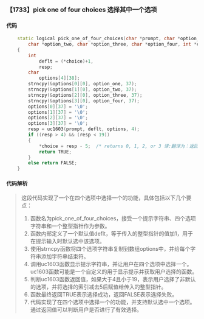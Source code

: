 ### 【1733】pick one of four choices 选择其中一个选项

#### 代码

```cpp
    static logical pick_one_of_four_choices(char *prompt, char *option_one,  
        char *option_two, char *option_three, char *option_four, int *choice)  
    {  
        int  
            deflt = (*choice)+1,  
            resp;  
        char  
            options[4][38];  
        strncpy(&options[0][0], option_one, 37);  
        strncpy(&options[1][0], option_two, 37);  
        strncpy(&options[2][0], option_three, 37);  
        strncpy(&options[3][0], option_four, 37);  
        options[0][37] = '\0';  
        options[1][37] = '\0';  
        options[2][37] = '\0';  
        options[3][37] = '\0';  
        resp = uc1603(prompt, deflt, options, 4);  
        if ((resp > 4) && (resp < 19))  
        {  
            *choice = resp - 5;  /* returns 0, 1, 2, or 3 译:翻译为：返回0、1、2或3。 */  
            return TRUE;  
        }  
        else return FALSE;  
    }

```

#### 代码解析

> 这段代码实现了一个在四个选项中选择一个的功能，具体包括以下几个要点：
>
> 1. 函数名为pick_one_of_four_choices，接受一个提示字符串、四个选项字符串和一个整型指针作为参数。
> 2. 函数内部定义了一个默认值deflt，等于传入的整型指针的值加1，用于在提示输入时默认选中该选项。
> 3. 使用strncpy函数将四个选项字符串复制到数组options中，并给每个字符串添加字符串结束符。
> 4. 调用uc1603函数显示提示字符串，并让用户在四个选项中选择一个。uc1603函数可能是一个自定义的用于显示提示并获取用户选择的函数。
> 5. 判断uc1603函数返回值，如果大于4且小于19，表示用户选择了非默认的选项，并将选择的索引减去5后赋值给传入的整型指针。
> 6. 函数最终返回TRUE表示选择成功，返回FALSE表示选择失败。
> 7. 代码实现了在四个选项中选择一个的功能，并支持默认选中一个选项。通过返回值可以判断用户是否进行了有效选择。
>
